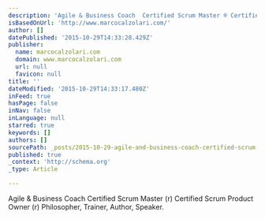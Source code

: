 ```yaml
---
description: 'Agile & Business Coach  Certified Scrum Master ® Certified Scrum Product Owner ® Philosopher, Trainer, Author, Speaker.'
isBasedOnUrl: 'http://www.marcocalzolari.com/'
author: []
datePublished: '2015-10-29T14:33:28.429Z'
publisher:
  name: marcocalzolari.com
  domain: www.marcocalzolari.com
  url: null
  favicon: null
title: ''
dateModified: '2015-10-29T14:33:17.480Z'
inFeed: true
hasPage: false
inNav: false
inLanguage: null
starred: true
keywords: []
authors: []
sourcePath: _posts/2015-10-29-agile-and-business-coach-certified-scrum-master-r-certified-s.md
published: true
_context: 'http://schema.org'
_type: Article

---
```

Agile & Business Coach Certified Scrum Master (r) Certified Scrum Product Owner (r) Philosopher, Trainer, Author, Speaker.
